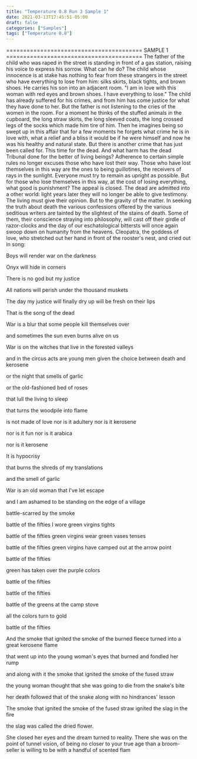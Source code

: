 ```yaml
---
title: "Temperature 0.8 Run 3 Sample 1"
date: 2021-03-13T17:45:51-05:00
draft: false
categories: ["Samples"]
tags: ["Temperature 0.8"]
---
```


======================================== SAMPLE 1 ========================================
The father of the child who was raped in the street is standing in front of a gas station, raising his voice to express his sorrow. What can he do? The child whose innocence is at stake has nothing to fear from these strangers in the street who have everything to lose from him: silks skirts, black tights, and brown shoes. He carries his son into an adjacent room. 
"I am in love with this woman with red eyes and brown shoes. I have everything to lose." The child has already suffered for his crimes, and from him has come justice for what they have done to her. But the father is not listening to the cries of the women in the room. For a moment he thinks of the stuffed animals in the cupboard, the long straw skirts, the long sleeved coats, the long crossed legs of the socks which made him tire of him. Then he imagines being so swept up in this affair that for a few moments he forgets what crime he is in love with, what a relief and a bliss it would be if he were himself and now he was his healthy and natural state. 
But there is another crime that has just been called for. This time for the dead. And what harm has the dead Tribunal done for the better of living beings? Adherence to certain simple rules no longer excuses those who have lost their way. Those who have lost themselves in this way are the ones to being guillotines, the receivers of rays in the sunlight. Everyone must try to remain as upright as possible. But for those who lose themselves in this way, at the cost of losing everything, what good is punishment? 
The appeal is closed. The dead are admitted into a other world: light years later they will no longer be able to give testimony. The living must give their opinion. 
But to the gravity of the matter. In seeking the truth about death the various confessions offered by the various seditious writers are tainted by the slightest of the stains of death. Some of them, their conscience straying into philosophy, will cast off their girdle of razor-clocks and the day of our eschatological bittersts will once again swoop down on humanity from the heavens. Cleopatra, the goddess of love, who stretched out her hand in front of the rooster's nest, and cried out in song: 


Boys will render war on the darkness 

Onyx will hide in corners 

There is no god but my justice 

All nations will perish under the thousand muskets 


The day my justice will finally dry up will be fresh on their lips 


That is the song of the dead 

War is a blur that some people kill themselves over 

and sometimes the sun even burns alive on us 

War is on the witches that live in the forested valleys 

and in the circus acts are young men given the choice between death and kerosene 

or the night that smells of garlic 

or the old-fashioned bed of roses 

that lull the living to sleep 

that turns the woodpile into flame 

is not made of love nor is it adultery nor is it kerosene 

nor is it fun nor is it arabica 

nor is it kerosene 

It is hypocrisy 

that burns the shreds of my translations 

and the smell of garlic 

War is an old woman that I've let escape 

and I am ashamed to be standing on the edge of a village 

battle-scarred by the smoke 

battle of the fifties I wore green virgins tights 

battle of the fifties green virgins wear green vases tenses 

battle of the fifties green virgins have camped out at the arrow point 

battle of the fifties 

green has taken over the purple colors 

battle of the fifties 

battle of the fifties 

battle of the greens at the camp stove 



all the colors turn to gold 



battle of the fifties 



And the smoke that ignited the smoke of the burned fleece turned into a great kerosene flame 

that went up into the young woman's eyes that burned and fondled her rump 

and along with it the smoke that ignited the smoke of the fused straw 

the young woman thought that she was going to die from the snake's bite 

her death followed that of the snake along with no hindrances' lesson 



The smoke that ignited the smoke of the fused straw ignited the slag in the fire 

the slag was called the dried flower. 


She closed her eyes and the dream turned to reality. There she was on the point of tunnel vision, of being no closer to your true age than a broom-seller is willing to be with a handful of scented flam